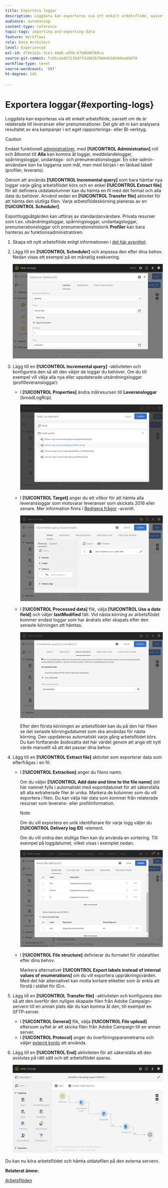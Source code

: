 ```yaml
---
title: Exportera loggar
description: Loggdata kan exporteras via ett enkelt arbetsflöde, oavsett om de är relaterade till leveranser eller prenumerationer.
audience: automating
content-type: reference
topic-tags: importing-and-exporting-data
feature: Workflows
role: Data Architect
level: Experienced
exl-id: d74e2a2c-3ce1-44d6-a058-67b0600360ca
source-git-commit: fcb5c4a92f23bdffd1082b7b044b5859dead9d70
workflow-type: tm+mt
source-wordcount: '597'
ht-degree: 14%

---
```


# Exportera loggar{#exporting-logs}

Loggdata kan exporteras via ett enkelt arbetsflöde, oavsett om de är relaterade till leveranser eller prenumerationer. Det gör att ni kan analysera resultatet av era kampanjer i ert eget rapporterings- eller BI-verktyg.

>[!CAUTION]
>
>Endast funktionell [administratörer](../../administration/using/users-management.md#functional-administrators), med **[!UICONTROL Administration]** roll och åtkomst till **Alla** kan komma åt loggar, meddelandeloggar, spårningsloggar, undantags- och prenumerationsloggar. En icke-admin-användare kan ha loggarna som mål, men med början i en länkad tabell (profiler, leverans).

Genom att använda **[!UICONTROL Incremental query]** som bara hämtar nya loggar varje gång arbetsflödet körs och en enkel **[!UICONTROL Extract file]** för att definiera utdatakolumner kan du hämta en fil med det format och alla data du behöver. Använd sedan en **[!UICONTROL Transfer file]** aktivitet för att hämta den slutliga filen. Varje arbetsflödeskörning planeras av en **[!UICONTROL Scheduler]**.

Exportloggsåtgärden kan utföras av standardanvändare. Privata resurser som t.ex. utsändningsloggar, spårningsloggar, undantagsloggar, prenumerationsloggar och prenumerationshistorik **Profiler** kan bara hanteras av funktionsadministratören.

1. Skapa ett nytt arbetsflöde enligt informationen i [det här avsnittet](../../automating/using/building-a-workflow.md#creating-a-workflow).
1. Lägg till en **[!UICONTROL Scheduler]** och anpassa den efter dina behov. Nedan visas ett exempel på en månatlig exekvering.

   ![](assets/export_logs_scheduler.png)

1. Lägg till en **[!UICONTROL Incremental query]** -aktiviteten och konfigurera den så att den väljer de loggar du behöver. Om du till exempel vill välja alla nya eller uppdaterade utsändningsloggar (profilleveransloggar):

   * I **[!UICONTROL Properties]** ändra målresursen till **Leveransloggar** (broadLogRcp).

     ![](assets/export_logs_query_properties.png)

   * I **[!UICONTROL Target]** anger du ett villkor för att hämta alla leveransloggar som motsvarar leveranser som skickats 2016 eller senare. Mer information finns i [Redigera frågor](../../automating/using/editing-queries.md#creating-queries) -avsnitt.

     ![](assets/export_logs_query_target.png)

   * I **[!UICONTROL Processed data]** flik, välja **[!UICONTROL Use a date field]** och väljer **lastModified** fält. Vid nästa körning av arbetsflödet kommer endast loggar som har ändrats eller skapats efter den senaste körningen att hämtas.

     ![](assets/export_logs_query_processeddata.png)

     Efter den första körningen av arbetsflödet kan du på den här fliken se det senaste körningsdatumet som ska användas för nästa körning. Den uppdateras automatiskt varje gång arbetsflödet körs. Du kan fortfarande åsidosätta det här värdet genom att ange ett nytt värde manuellt så att det passar dina behov.

1. Lägg till en **[!UICONTROL Extract file]** aktivitet som exporterar data som efterfrågas i en fil:

   * I **[!UICONTROL Extraction]** anger du filens namn.

     Om du väljer **[!UICONTROL Add date and time to the file name]** det här namnet fylls i automatiskt med exportdatumet för att säkerställa att alla extraherade filer är unika. Markera de kolumner som du vill exportera i filen. Du kan välja här data som kommer från relaterade resurser som leverans- eller profilinformation.

     >[!NOTE]
     >
     >Om du vill exportera en unik identifierare för varje logg väljer du **[!UICONTROL Delivery log ID]** -element.

     Om du vill ordna den slutliga filen kan du använda en sortering. Till exempel på loggdatumet, vilket visas i exemplet nedan.

     ![](assets/export_logs_extractfile_extraction.png)

   * I **[!UICONTROL File structure]** definierar du formatet för utdatafilen efter dina behov.

     Markera alternativet **[!UICONTROL Export labels instead of internal values of enumerations]** om du vill exportera uppräkningsvärden.  Med det här alternativet kan motta kortare etiketter som är enkla att förstå i stället för ID:n.

1. Lägg till en **[!UICONTROL Transfer file]** -aktiviteten och konfigurera den så att den överför den nyligen skapade filen från Adobe Campaign-servern till en annan plats där du kan komma åt den, till exempel en SFTP-server.

   * I **[!UICONTROL General]** flik, välja **[!UICONTROL File upload]** eftersom syftet är att skicka filen från Adobe Campaign till en annan server.
   * I **[!UICONTROL Protocol]** anger du överföringsparametrarna och väljer [externt konto](../../administration/using/external-accounts.md#creating-an-external-account) att använda.

1. Lägg till en **[!UICONTROL End]** aktiviteten för att säkerställa att den avslutas på rätt sätt och att arbetsflödet sparas.

   ![](assets/export_logs_example_workflow.png)

Du kan nu köra arbetsflödet och hämta utdatafilen på den externa servern.

**Relaterat ämne:**

[Arbetsflöden](../../automating/using/get-started-workflows.md)
